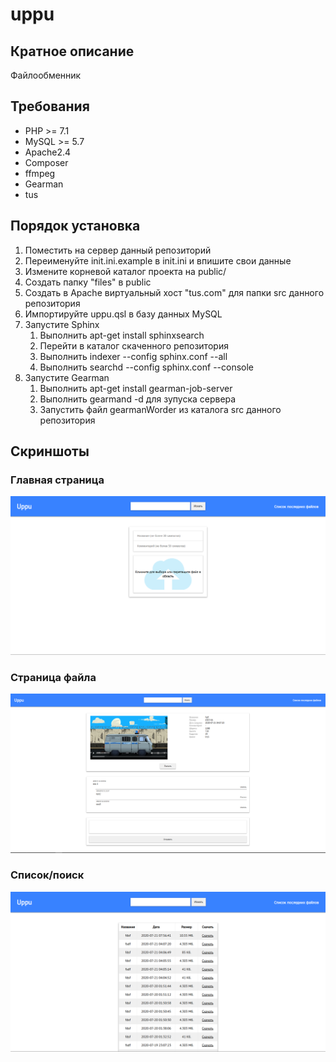 # uppu

## Кратное описание
Файлообменник

## Требования
+ PHP >= 7.1
+ MySQL >= 5.7
+ Apache2.4
+ Composer
+ ffmpeg
+ Gearman
+ tus

## Порядок установка
1. Поместить на сервер данный репозиторий
2. Переименуйте init.ini.example в init.ini и впишите свои данные
3. Измените корневой каталог проекта на public/
4. Создать папку "files" в public
5. Создать в Apache виртуальный хост "tus.com" для папки src данного репозитория
6. Импортируйте uppu.qsl в базу данных MySQL
7. Запустите Sphinx
    1. Выполнить apt-get install sphinxsearch
    2. Перейти в каталог скаченного репозитория
    3. Выполнить indexer --config sphinx.conf --all
    4. Выполнить searchd --config sphinx.conf --console
8. Запустите Gearman
    1. Выполнить apt-get install gearman-job-server
    2. Выполнить gearmand -d для зупуска сервера
    3. Запустить файл gearmanWorder из каталога src данного репозитория

## Скриншоты
### Главная страница	
![alt-текст](screenshots/main.png "Главная страница")
### Страница файла
![alt-текст](screenshots/file.png "Страница файла")
### Список/поиск
![alt-текст](screenshots/list.png "Список/поиск")